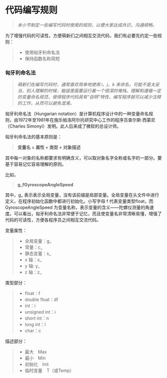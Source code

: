 # 代码编写规则

> *本小节制定一些编写代码时使用的规则，以便大家达成共识，沟通顺畅。*

为了增强代码的可读性，方便萌新们之间相互交流代码，我们有必要先约定一些规则：

> * 使用匈牙利命名法
> * 保持函数名称简短

### 匈牙利命名法

> *萌新们在编写代码时，通常喜欢简单地使用 i、j、k 来命名，可能不是太妥当，别人理解的时候，脑袋里面要运行着一个很深的堆栈。理解和遵循一定的变量命名规范，使得程序代码具有“自明”特性，编写程序就可以减少注释的工作，从而可以避免混淆。*

匈牙利命名法（Hungarian notation）是计算机程序设计中的一种变量命名规则，由1972年至1981年在施乐帕洛阿尔托研究中心工作的程序员查尔斯·西蒙尼（Charles Simonyi）发明。此人后来成了微软的总设计师。

匈牙利命名法的基本原则是：

> **变量名 = 属性 + 类型 + 对象描述**

其中每一对象的名称都要求有明确含义，可以取对象名字全称或名字的一部分。要基于容易记忆容易理解的原则。

比如，

> **g_fGyroscopeAngleSpeed**

其中，g_ 表示表示全局变量，没有该前缀是局部变量。全局变量在头文件中进行定义，在程序初始化函数中都进行初始化。小写字母 f 代表变量类型float，而 GyroscopeAngleSpeed 为变量名称，表示变量的含义——陀螺仪测量的角速度。可以看出，匈牙利命名法非常便于记忆，而且使变量名非常清晰易懂，增强了代码的可读性，方便各程序员之间相互交流代码。

变量属性：

> * 全局变量：g_ 
> * 常量：c_ 
> * 静态变量：s_
> * x 轴：x_
> * y 轴: y_
> * z 轴：z_  

类型部分：

> * float：f
> * double float：df
> * int：i
> * unsigned int：i
> * short int：n
> * long int：l
> * char：c

描述部分：

> * 最大　Max
> * 最小　Min
> * 初始化　Init
> * 临时变量　T（或Temp）